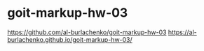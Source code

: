 # goit-markup-hw-03

https://github.com/al-burlachenko/goit-markup-hw-03
https://al-burlachenko.github.io/goit-markup-hw-03/
